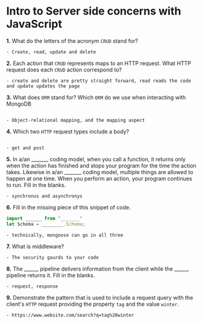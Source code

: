 # Intro to Server side concerns with JavaScript

**1.** What do the letters of the acronym `CRUD` stand for?
<!-- enter you answer in the space below -->
```
- Create, read, update and delete

```
**2.** Each action that `CRUD` represents maps to an HTTP request. What HTTP request does each `CRUD` action correspond to?
<!-- enter you answer in the space below -->
```
- create and delete are pretty straight forward, read reads the code and update updates the page

```
**3.** What does `ORM` stand for? Which `ORM` do we use when interacting with MongoDB
<!-- enter you answer in the space below -->
```

- Object-relational mapping, and the mapping aspect

```
**4.** Which two `HTTP` request types include a body?
<!-- enter you answer in the space below -->
```

- get and post

```
**5.** In a/an _______ coding model, when you call a function, it returns only when the action has finished and stops your program for the time the action takes. Likewise in a/an _______ coding model, multiple things are allowed to happen at one time. When you perform an action, your program continues to run.  Fill in the blanks.
<!-- enter you answer in the space below -->
```
- synchronus and asynchronys
```

**6.** Fill in the missing piece of this snippet of code.
```js
import ______ from "_______"
let Schema = ________.Schema;
```
<!-- enter you answer in the space below -->
```
- technically, mongoose can go in all three
```
**7.** What is middleware?
<!-- enter you answer in the space below -->
```
- The security gaurds to your code

```
**8.** The ______ pipeline delivers information from the client while the ______ pipeline returns it. Fill in the blanks. 
<!-- enter you answer in the space below -->
```
- request, response
```
**9.** 
Demonstrate the pattern that is used to include a request query with the client's `HTTP` request providing the property `tag` and the value `winter`.
<!-- enter you answer in the space below -->
```
- https://www.website.com/search?q=tag%20winter

```
